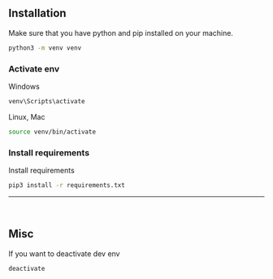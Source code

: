 
## Installation
Make sure that you have python and pip installed on your machine.

```bash
python3 -m venv venv
```

### Activate env

Windows
```bash
venv\Scripts\activate
```

Linux, Mac
```bash
source venv/bin/activate
```

### Install requirements

Install requirements
```bash
pip3 install -r requirements.txt
```

---

<br>

## Misc
If you want to deactivate dev env
```bash
deactivate
```
